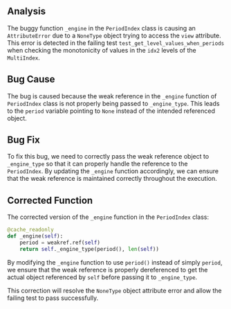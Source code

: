 ## Analysis
The buggy function `_engine` in the `PeriodIndex` class is causing an `AttributeError` due to a `NoneType` object trying to access the `view` attribute. This error is detected in the failing test `test_get_level_values_when_periods` when checking the monotonicity of values in the `idx2` levels of the `MultiIndex`.

## Bug Cause
The bug is caused because the weak reference in the `_engine` function of `PeriodIndex` class is not properly being passed to `_engine_type`. This leads to the `period` variable pointing to `None` instead of the intended referenced object.

## Bug Fix
To fix this bug, we need to correctly pass the weak reference object to `_engine_type` so that it can properly handle the reference to the `PeriodIndex`. By updating the `_engine` function accordingly, we can ensure that the weak reference is maintained correctly throughout the execution.

## Corrected Function
The corrected version of the `_engine` function in the `PeriodIndex` class:

```python
@cache_readonly
def _engine(self):
    period = weakref.ref(self)
    return self._engine_type(period(), len(self))
```

By modifying the `_engine` function to use `period()` instead of simply `period`, we ensure that the weak reference is properly dereferenced to get the actual object referenced by `self` before passing it to `_engine_type`.

This correction will resolve the `NoneType` object attribute error and allow the failing test to pass successfully.